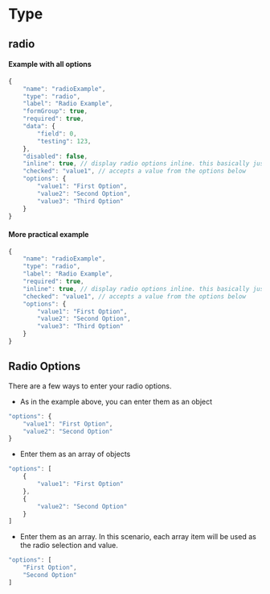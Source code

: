 # Type #
## radio ##

#### Example with all options ####

```javascript
{
    "name": "radioExample",
    "type": "radio",
    "label": "Radio Example",
    "formGroup": true,
    "required": true,
    "data": {
        "field": 0,
        "testing": 123,
    },
    "disabled": false,
    "inline": true, // display radio options inline. this basically just changes the bootstrap layout for radio controls
    "checked": "value1", // accepts a value from the options below
    "options": {
        "value1": "First Option",
        "value2": "Second Option",
        "value3": "Third Option"
    }
}
```

#### More practical example ####

```javascript
{
    "name": "radioExample",
    "type": "radio",
    "label": "Radio Example",
    "required": true,
    "inline": true, // display radio options inline. this basically just changes the bootstrap layout for radio controls
    "checked": "value1", // accepts a value from the options below
    "options": {
        "value1": "First Option",
        "value2": "Second Option",
        "value3": "Third Option"
    }
}
```

## Radio Options ##

There are a few ways to enter your radio options.

- As in the example above, you can enter them as an object

```javascript
"options": {
    "value1": "First Option",
    "value2": "Second Option"
}
```

- Enter them as an array of objects

```javascript
"options": [
    {
        "value1": "First Option"
    },
    {
        "value2": "Second Option"
    }
]
```

- Enter them as an array. In this scenario, each array item will be used as the radio selection and value.

```javascript
"options": [
    "First Option",
    "Second Option"
]
```
